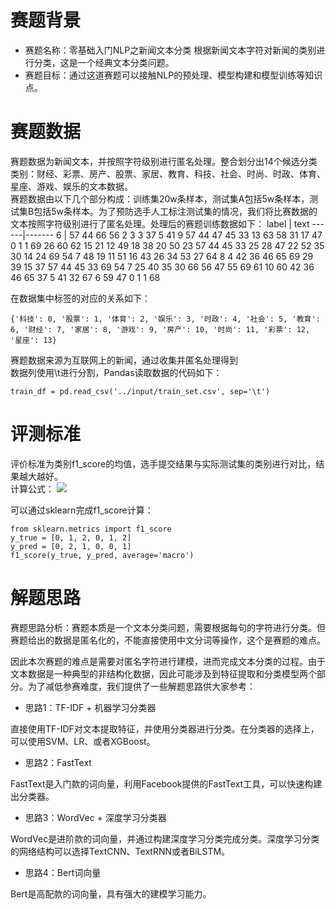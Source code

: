 # 赛题背景
- 赛题名称：零基础入门NLP之新闻文本分类
根据新闻文本字符对新闻的类别进行分类，这是一个经典文本分类问题。
- 赛题目标：通过这道赛题可以接触NLP的预处理、模型构建和模型训练等知识点。
# 赛题数据
赛题数据为新闻文本，并按照字符级别进行匿名处理。整合划分出14个候选分类类别：财经、彩票、房产、股票、家居、教育、科技、社会、时尚、时政、体育、星座、游戏、娱乐的文本数据。  
赛题数据由以下几个部分构成：训练集20w条样本，测试集A包括5w条样本，测试集B包括5w条样本。为了预防选手人工标注测试集的情况，我们将比赛数据的文本按照字符级别进行了匿名处理。处理后的赛题训练数据如下：
label |	text
------|-------
6     |	57 44 66 56 2 3 3 37 5 41 9 57 44 47 45 33 13 63 58 31 17 47 0 1 1 69 26 60 62 15 21 12 49 18 38 20 50 23 57 44 45 33 25 28 47 22 52 35 30 14 24 69 54 7 48 19 11 51 16 43 26 34 53 27 64 8 4 42 36 46 65 69 29 39 15 37 57 44 45 33 69 54 7 25 40 35 30 66 56 47 55 69 61 10 60 42 36 46 65 37 5 41 32 67 6 59 47 0 1 1 68

在数据集中标签的对应的关系如下：
```
{'科技': 0, '股票': 1, '体育': 2, '娱乐': 3, '时政': 4, '社会': 5, '教育': 6, '财经': 7, '家居': 8, '游戏': 9, '房产': 10, '时尚': 11, '彩票': 12, '星座': 13}
```
赛题数据来源为互联网上的新闻，通过收集并匿名处理得到  
数据列使用\t进行分割，Pandas读取数据的代码如下：
```
train_df = pd.read_csv('../input/train_set.csv', sep='\t')
```
# 评测标准
评价标准为类别f1_score的均值，选手提交结果与实际测试集的类别进行对比，结果越大越好。  
计算公式：
![](http://latex.codecogs.com/svg.latex?\\F1=2\ast\frac{precision*recall}{precision+recall})

可以通过sklearn完成f1_score计算：
```
from sklearn.metrics import f1_score
y_true = [0, 1, 2, 0, 1, 2]
y_pred = [0, 2, 1, 0, 0, 1]
f1_score(y_true, y_pred, average='macro')
```
# 解题思路
赛题思路分析：赛题本质是一个文本分类问题，需要根据每句的字符进行分类。但赛题给出的数据是匿名化的，不能直接使用中文分词等操作，这个是赛题的难点。

因此本次赛题的难点是需要对匿名字符进行建模，进而完成文本分类的过程。由于文本数据是一种典型的非结构化数据，因此可能涉及到特征提取和分类模型两个部分。为了减低参赛难度，我们提供了一些解题思路供大家参考：

- 思路1：TF-IDF + 机器学习分类器

直接使用TF-IDF对文本提取特征，并使用分类器进行分类。在分类器的选择上，可以使用SVM、LR、或者XGBoost。

- 思路2：FastText

FastText是入门款的词向量，利用Facebook提供的FastText工具，可以快速构建出分类器。

- 思路3：WordVec + 深度学习分类器

WordVec是进阶款的词向量，并通过构建深度学习分类完成分类。深度学习分类的网络结构可以选择TextCNN、TextRNN或者BiLSTM。

- 思路4：Bert词向量

Bert是高配款的词向量，具有强大的建模学习能力。
